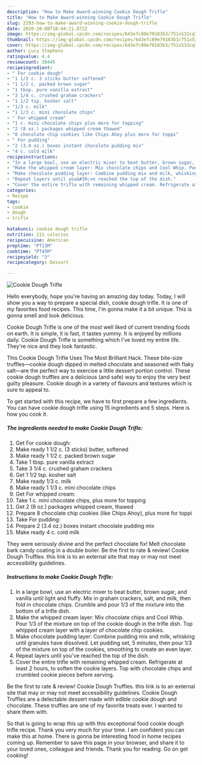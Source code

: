 ```yaml
---
description: "How to Make Award-winning Cookie Dough Trifle"
title: "How to Make Award-winning Cookie Dough Trifle"
slug: 2293-how-to-make-award-winning-cookie-dough-trifle
date: 2020-10-08T18:44:11.872Z
image: https://img-global.cpcdn.com/recipes/643efc89e79183b3/751x532cq70/cookie-dough-trifle-recipe-main-photo.jpg
thumbnail: https://img-global.cpcdn.com/recipes/643efc89e79183b3/751x532cq70/cookie-dough-trifle-recipe-main-photo.jpg
cover: https://img-global.cpcdn.com/recipes/643efc89e79183b3/751x532cq70/cookie-dough-trifle-recipe-main-photo.jpg
author: Lucy Stephens
ratingvalue: 4.4
reviewcount: 38445
recipeingredient:
- " For cookie dough"
- "1 1/2 c. 3 sticks butter softened"
- "1 1/2 c. packed brown sugar"
- "1 tbsp. pure vanilla extract"
- "3 1/4 c. crushed graham crackers"
- "1 1/2 tsp. kosher salt"
- "1/3 c. milk"
- "1 1/3 c. mini chocolate chips"
- " For whipped cream"
- "1 c. mini chocolate chips plus more for topping"
- "2 (8 oz.) packages whipped cream thawed"
- "8 chocolate chip cookies like Chips Ahoy plus more for toppi"
- " For pudding"
- "2 (3.4 oz.) boxes instant chocolate pudding mix"
- "4 c. cold milk"
recipeinstructions:
- "In a large bowl, use an electric mixer to beat butter, brown sugar, and vanilla until light and fluffy. Mix in graham crackers, salt, and milk, then fold in chocolate chips. Crumble and pour 1/3 of the mixture into the bottom of a trifle dish."
- "Make the whipped cream layer: Mix chocolate chips and Cool Whip. Pour 1/3 of the mixture on top of the cookie dough in the trifle dish. Top whipped cream layer with a layer of chocolate chip cookies."
- "Make chocolate pudding layer: Combine pudding mix and milk, whisking until granules have dissolved. Let pudding set, 5 minutes, then pour 1/3 of the mixture on top of the cookies, smoothing to create an even layer."
- "Repeat layers until you&#39;ve reached the top of the dish."
- "Cover the entire trifle with remaining whipped cream. Refrigerate at least 2 hours, to soften the cookie layers. Top with chocolate chips and crumbled cookie pieces before serving."
categories:
- Recipe
tags:
- cookie
- dough
- trifle

katakunci: cookie dough trifle 
nutrition: 211 calories
recipecuisine: American
preptime: "PT13M"
cooktime: "PT45M"
recipeyield: "3"
recipecategory: Dessert

---
```



![Cookie Dough Trifle](https://img-global.cpcdn.com/recipes/643efc89e79183b3/751x532cq70/cookie-dough-trifle-recipe-main-photo.jpg)

Hello everybody, hope you're having an amazing day today. Today, I will show you a way to prepare a special dish, cookie dough trifle. It is one of my favorites food recipes. This time, I'm gonna make it a bit unique. This is gonna smell and look delicious.

Cookie Dough Trifle is one of the most well liked of current trending foods on earth. It is simple, it is fast, it tastes yummy. It is enjoyed by millions daily. Cookie Dough Trifle is something which I've loved my entire life. They're nice and they look fantastic.

This Cookie Dough Trifle Uses The Most Brilliant Hack. These bite-size truffles—cookie dough dipped in melted chocolate and seasoned with flaky salt—are the perfect way to exercise a little dessert portion control. These cookie dough truffles are a delicious (and safe) way to enjoy the very best guilty pleasure. Cookie dough in a variety of flavours and textures which is sure to appeal to.


To get started with this recipe, we have to first prepare a few ingredients. You can have cookie dough trifle using 15 ingredients and 5 steps. Here is how you cook it.

<!--inarticleads1-->

##### The ingredients needed to make Cookie Dough Trifle:

1. Get  For cookie dough:
1. Make ready 1 1/2 c. (3 sticks) butter, softened
1. Make ready 1 1/2 c. packed brown sugar
1. Take 1 tbsp. pure vanilla extract
1. Take 3 1/4 c. crushed graham crackers
1. Get 1 1/2 tsp. kosher salt
1. Make ready 1/3 c. milk
1. Make ready 1 1/3 c. mini chocolate chips
1. Get  For whipped cream:
1. Take 1 c. mini chocolate chips, plus more for topping
1. Get 2 (8 oz.) packages whipped cream, thawed
1. Prepare 8 chocolate chip cookies (like Chips Ahoy), plus more for toppi
1. Take  For pudding:
1. Prepare 2 (3.4 oz.) boxes instant chocolate pudding mix
1. Make ready 4 c. cold milk


They were seriously divine and the perfect chocolate fix! Melt chocolate bark candy coating in a double boiler. Be the first to rate &amp; review! Cookie Dough Truffles. this link is to an external site that may or may not meet accessibility guidelines. 

<!--inarticleads2-->

##### Instructions to make Cookie Dough Trifle:

1. In a large bowl, use an electric mixer to beat butter, brown sugar, and vanilla until light and fluffy. Mix in graham crackers, salt, and milk, then fold in chocolate chips. Crumble and pour 1/3 of the mixture into the bottom of a trifle dish.
1. Make the whipped cream layer: Mix chocolate chips and Cool Whip. Pour 1/3 of the mixture on top of the cookie dough in the trifle dish. Top whipped cream layer with a layer of chocolate chip cookies.
1. Make chocolate pudding layer: Combine pudding mix and milk, whisking until granules have dissolved. Let pudding set, 5 minutes, then pour 1/3 of the mixture on top of the cookies, smoothing to create an even layer.
1. Repeat layers until you&#39;ve reached the top of the dish.
1. Cover the entire trifle with remaining whipped cream. Refrigerate at least 2 hours, to soften the cookie layers. Top with chocolate chips and crumbled cookie pieces before serving.


Be the first to rate &amp; review! Cookie Dough Truffles. this link is to an external site that may or may not meet accessibility guidelines. Cookie Dough Truffles are a delectable dessert made with edible cookie dough and chocolate. These truffles are one of my favorite treats ever. I wanted to share them with. 

So that is going to wrap this up with this exceptional food cookie dough trifle recipe. Thank you very much for your time. I am confident you can make this at home. There is gonna be interesting food in home recipes coming up. Remember to save this page in your browser, and share it to your loved ones, colleague and friends. Thank you for reading. Go on get cooking!
